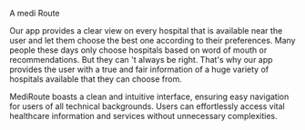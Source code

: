 A medi Route

Our app provides a clear view on every hospital that is
available near the user and let them choose the best one
according to their preferences. Many people these days
only choose hospitals based on word of mouth or
recommendations. But they can
't always be right. That's
why our app provides the user with a true and fair
information of a huge variety of hospitals available that
they can choose from.

MediRoute boasts a clean and intuitive
interface, ensuring easy navigation for
users of all technical backgrounds.
Users can effortlessly access vital
healthcare information and services
without unnecessary complexities.

